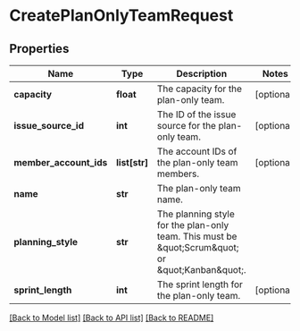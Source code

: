 # CreatePlanOnlyTeamRequest

## Properties
Name | Type | Description | Notes
------------ | ------------- | ------------- | -------------
**capacity** | **float** | The capacity for the plan-only team. | [optional] 
**issue_source_id** | **int** | The ID of the issue source for the plan-only team. | [optional] 
**member_account_ids** | **list[str]** | The account IDs of the plan-only team members. | [optional] 
**name** | **str** | The plan-only team name. | 
**planning_style** | **str** | The planning style for the plan-only team. This must be \&quot;Scrum\&quot; or \&quot;Kanban\&quot;. | 
**sprint_length** | **int** | The sprint length for the plan-only team. | [optional] 

[[Back to Model list]](../README.md#documentation-for-models) [[Back to API list]](../README.md#documentation-for-api-endpoints) [[Back to README]](../README.md)


